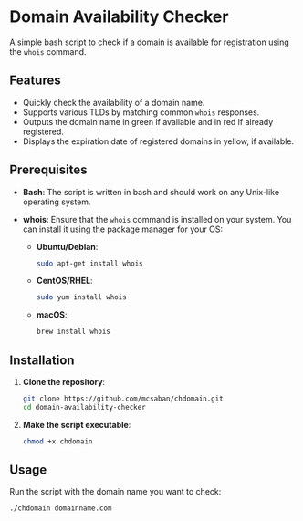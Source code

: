 # Domain Availability Checker

A simple bash script to check if a domain is available for registration using the `whois` command.

## Features

- Quickly check the availability of a domain name.
- Supports various TLDs by matching common `whois` responses.
- Outputs the domain name in green if available and in red if already registered.
- Displays the expiration date of registered domains in yellow, if available.

## Prerequisites

- **Bash**: The script is written in bash and should work on any Unix-like operating system.
- **whois**: Ensure that the `whois` command is installed on your system. You can install it using the package manager for your OS:

  - **Ubuntu/Debian**:
    ```bash
    sudo apt-get install whois
    ```
  - **CentOS/RHEL**:
    ```bash
    sudo yum install whois
    ```
  - **macOS**:
    ```bash
    brew install whois
    ```

## Installation

1. **Clone the repository**:
    ```bash
    git clone https://github.com/mcsaban/chdomain.git
    cd domain-availability-checker
    ```

2. **Make the script executable**:
    ```bash
    chmod +x chdomain
    ```

## Usage

Run the script with the domain name you want to check:

```bash
./chdomain domainname.com
